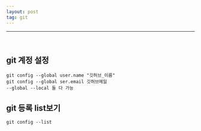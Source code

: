 ```yaml
---
layout: post
tag: git
---
```

***
<br>

## git 계정 설정

```
git config --global user.name "깃허브_이름"
git config --global ser.email 깃허브메일
--global --local 둘 다 가능
```

## git 등록 list보기

```
git config --list
```



